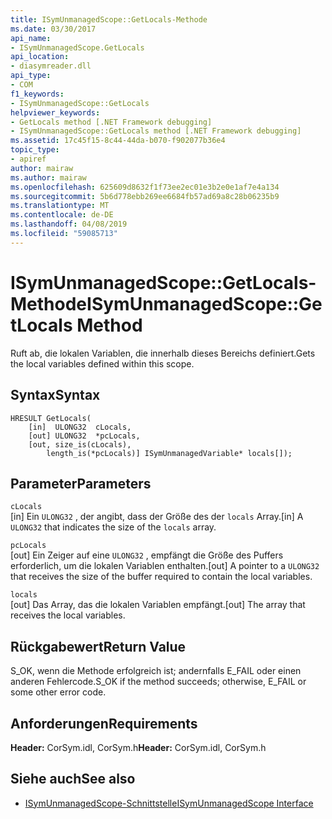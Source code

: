 ```yaml
---
title: ISymUnmanagedScope::GetLocals-Methode
ms.date: 03/30/2017
api_name:
- ISymUnmanagedScope.GetLocals
api_location:
- diasymreader.dll
api_type:
- COM
f1_keywords:
- ISymUnmanagedScope::GetLocals
helpviewer_keywords:
- GetLocals method [.NET Framework debugging]
- ISymUnmanagedScope::GetLocals method [.NET Framework debugging]
ms.assetid: 17c45f15-8c44-44da-b070-f902077b36e4
topic_type:
- apiref
author: mairaw
ms.author: mairaw
ms.openlocfilehash: 625609d8632f1f73ee2ec01e3b2e0e1af7e4a134
ms.sourcegitcommit: 5b6d778ebb269ee6684fb57ad69a8c28b06235b9
ms.translationtype: MT
ms.contentlocale: de-DE
ms.lasthandoff: 04/08/2019
ms.locfileid: "59085713"
---
```

# <a name="isymunmanagedscopegetlocals-method"></a><span data-ttu-id="c08cc-102">ISymUnmanagedScope::GetLocals-Methode</span><span class="sxs-lookup"><span data-stu-id="c08cc-102">ISymUnmanagedScope::GetLocals Method</span></span>
<span data-ttu-id="c08cc-103">Ruft ab, die lokalen Variablen, die innerhalb dieses Bereichs definiert.</span><span class="sxs-lookup"><span data-stu-id="c08cc-103">Gets the local variables defined within this scope.</span></span>  
  
## <a name="syntax"></a><span data-ttu-id="c08cc-104">Syntax</span><span class="sxs-lookup"><span data-stu-id="c08cc-104">Syntax</span></span>  
  
```  
HRESULT GetLocals(  
    [in]  ULONG32  cLocals,  
    [out] ULONG32  *pcLocals,  
    [out, size_is(cLocals),  
        length_is(*pcLocals)] ISymUnmanagedVariable* locals[]);  
```  
  
## <a name="parameters"></a><span data-ttu-id="c08cc-105">Parameter</span><span class="sxs-lookup"><span data-stu-id="c08cc-105">Parameters</span></span>  
 `cLocals`  
 <span data-ttu-id="c08cc-106">[in] Ein `ULONG32` , der angibt, dass der Größe des der `locals` Array.</span><span class="sxs-lookup"><span data-stu-id="c08cc-106">[in] A `ULONG32` that indicates the size of the `locals` array.</span></span>  
  
 `pcLocals`  
 <span data-ttu-id="c08cc-107">[out] Ein Zeiger auf eine `ULONG32` , empfängt die Größe des Puffers erforderlich, um die lokalen Variablen enthalten.</span><span class="sxs-lookup"><span data-stu-id="c08cc-107">[out] A pointer to a `ULONG32` that receives the size of the buffer required to contain the local variables.</span></span>  
  
 `locals`  
 <span data-ttu-id="c08cc-108">[out] Das Array, das die lokalen Variablen empfängt.</span><span class="sxs-lookup"><span data-stu-id="c08cc-108">[out] The array that receives the local variables.</span></span>  
  
## <a name="return-value"></a><span data-ttu-id="c08cc-109">Rückgabewert</span><span class="sxs-lookup"><span data-stu-id="c08cc-109">Return Value</span></span>  
 <span data-ttu-id="c08cc-110">S_OK, wenn die Methode erfolgreich ist; andernfalls E_FAIL oder einen anderen Fehlercode.</span><span class="sxs-lookup"><span data-stu-id="c08cc-110">S_OK if the method succeeds; otherwise, E_FAIL or some other error code.</span></span>  
  
## <a name="requirements"></a><span data-ttu-id="c08cc-111">Anforderungen</span><span class="sxs-lookup"><span data-stu-id="c08cc-111">Requirements</span></span>  
 <span data-ttu-id="c08cc-112">**Header:** CorSym.idl, CorSym.h</span><span class="sxs-lookup"><span data-stu-id="c08cc-112">**Header:** CorSym.idl, CorSym.h</span></span>  
  
## <a name="see-also"></a><span data-ttu-id="c08cc-113">Siehe auch</span><span class="sxs-lookup"><span data-stu-id="c08cc-113">See also</span></span>

- [<span data-ttu-id="c08cc-114">ISymUnmanagedScope-Schnittstelle</span><span class="sxs-lookup"><span data-stu-id="c08cc-114">ISymUnmanagedScope Interface</span></span>](../../../../docs/framework/unmanaged-api/diagnostics/isymunmanagedscope-interface.md)
